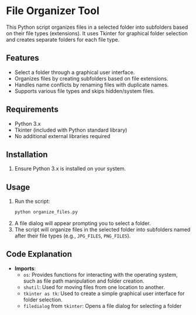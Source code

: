 # File Organizer Tool

This Python script organizes files in a selected folder into subfolders based on their file types (extensions). It uses Tkinter for graphical folder selection and creates separate folders for each file type.

## Features

- Select a folder through a graphical user interface.
- Organizes files by creating subfolders based on file extensions.
- Handles name conflicts by renaming files with duplicate names.
- Supports various file types and skips hidden/system files.

## Requirements

- Python 3.x
- Tkinter (included with Python standard library)
- No additional external libraries required

## Installation

1. Ensure Python 3.x is installed on your system.

## Usage

1. Run the script:
    ```bash
    python organize_files.py
    ```
2. A file dialog will appear prompting you to select a folder.
3. The script will organize files in the selected folder into subfolders named after their file types (e.g., `JPG_FILES`, `PNG_FILES`).

## Code Explanation

- **Imports**:
  - `os`: Provides functions for interacting with the operating system, such as file path manipulation and folder creation.
  - `shutil`: Used for moving files from one location to another.
  - `tkinter as tk`: Used to create a simple graphical user interface for folder selection.
  - `filedialog` from `tkinter`: Opens a file dialog for selecting a folder
